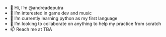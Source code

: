 - 👋 Hi, I’m @andreadeputra
- 👀 I’m interested in game dev and music
- 🌱 I’m currently learning python as my first language
- 💞️ I’m looking to collaborate on anything to help my practice from scratch
- 📫 Reach me at TBA 

<!---
andreadeputra/andreadeputra is a ✨ special ✨ repository because its `README.md` (this file) appears on your GitHub profile.
You can click the Preview link to take a look at your changes.
--->
